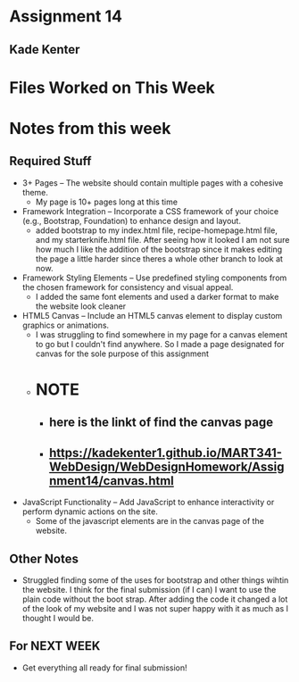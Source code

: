 # Assignment 14
## Kade Kenter

# Files Worked on This Week


# Notes from this week


## Required Stuff
- 3+ Pages – The website should contain multiple pages with a cohesive theme.
    - My page is 10+ pages long at this time
- Framework Integration – Incorporate a CSS framework of your choice (e.g., Bootstrap, Foundation) to enhance design and layout.
    -  added bootstrap to my index.html file, recipe-homepage.html file, and my starterknife.html file. After seeing how it looked I am not sure how much I like the addition of the bootstrap since it makes editing the page a little harder since theres a whole other branch to look at now.
- Framework Styling Elements – Use predefined styling components from the chosen framework for consistency and visual appeal.
    - I added the same font elements and used a darker format to make the website look cleaner 
- HTML5 Canvas – Include an HTML5 canvas element to display custom graphics or animations.  
    - I was struggling to find somewhere in my page for a canvas element to go but I couldn't find anywhere. So I made a page designated for canvas for the sole purpose of this assignment
    - # NOTE #
        - ## here is the linkt of find the canvas page
        - ## https://kadekenter1.github.io/MART341-WebDesign/WebDesignHomework/Assignment14/canvas.html 
- JavaScript Functionality – Add JavaScript to enhance interactivity or perform dynamic actions on the site.
    - Some of the javascript elements are in the canvas page of the website.

## Other Notes
 - Struggled finding some of the uses for bootstrap and other things wihtin the website. I think for the final submission (if I can) I want to use the plain code without the boot strap. After adding the code it changed a lot of the look of my website and I was not super happy with it as much as I thought I would be.

## For NEXT WEEK
- Get everything all ready for final submission!